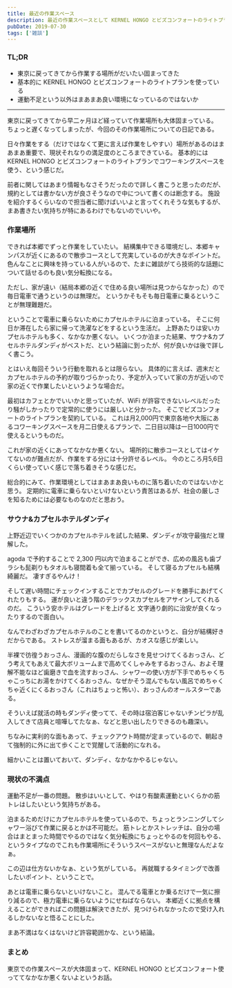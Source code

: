 ```yaml
---
title: 最近の作業スペース
description: 最近の作業スペースとして KERNEL HONGO とビズコンフォートのライトプランを使っているというブログ記事。
pubDate: 2019-07-30
tags: ['雑談']
---
```


### TL;DR
- 東京に戻ってきてから作業する場所がだいたい固まってきた
- 基本的に KERNEL HONGO とビズコンフォートのライトプランを使っている
- 運動不足という以外はまあまあ良い環境になっているのではないか
---

東京に戻ってきてから早二ヶ月ほど経っていて作業場所も大体固まっている。
ちょっと遅くなってしまったが、今回のその作業場所についての日記である。

日々作業をする（だけではなくて更に言えば作業をしやすい）場所があるのはまあまあ重要で、現状それなりの満足度のところまできている。
基本的には KERNEL HONGO とビズコンフォートのライトプランでコワーキングスペースを使う、という感じだ。

前者に関してはあまり情報もなさそうだったので詳しく書こうと思ったのだが、規約としては書かない方が良さそうなので中について書くのは断念する。
施設を紹介するくらいなので担当者に聞けばいいよと言ってくれそうな気もするが、まあ書きたい気持ちが特にあるわけでもないのでいいや。

### 作業場所
できれば本郷でずっと作業をしていたい。
結構集中できる環境だし、本郷キャンパスが近くにあるので散歩コースとして充実しているのが大きなポイントだ。
色んなことに興味を持っている人がいるので、たまに雑談がてら技術的な話題について話せるのも良い気分転換になる。

ただし、家が遠い（結局本郷の近くで住める良い場所は見つからなかった）ので毎日電車で通うというのは無理だ。
というかそもそも毎日電車に乗るということが無理難題だ。

ということで電車に乗らないためにカプセルホテルに泊まっている。
そこに何日か滞在したら家に帰って洗濯などをするという生活だ。
上野あたりは安いカプセルホテルも多く、なかなか悪くない。
いくつか泊まった結果、サウナ&カプセルホテルダンディがベストだ、という結論に到ったが、何が良いかは後で詳しく書こう。

とはいえ毎回そういう行動を取れるとは限らない。
具体的に言えば、週末だとカプセルホテルの予約が取りづらかったり、予定が入っていて家の方が近いので家の近くで作業したいというような場合だ。

最初はカフェとかでいいかと思っていたが、WiFi が許容できないレベルだったり騒がしかったりで定常的に使うには厳しいと分かった。
そこでビズコンフォートのライトプランを契約している。
これは月2,000円で東京各地や大阪にあるコワーキングスペースを月二日使えるプランで、二日目以降は一日1000円で使えるというものだ。

これが家の近くにあってなかなか悪くない。
場所的に散歩コースとしてはイケてないのが難点だが、作業をする分には十分許せるレベル。
今のところ月5,6日くらい使っていく感じで落ち着きそうな感じだ。

総合的にみて、作業環境としてはまあまあ良いものに落ち着いたのではないかと思う。
定期的に電車に乗らないといけないという責苦はあるが、社会の厳しさを知るためには必要なものなのだと思おう。

### サウナ&カプセルホテルダンディ
上野近辺でいくつかのカプセルホテルを試した結果、ダンディが攻守最強だと理解した。

agoda で予約することで 2,300 円以内で泊まることができ、広めの風呂も歯ブラシも髭剃りもタオルも寝間着も全て揃っている。
そして寝るカプセルも結構綺麗だ。
凄すぎるやんけ！

そして遅い時間にチェックインすることでカプセルのグレードを勝手にあげてくれたりもする。
運が良いと違う階のデラックスカプセルをアサインしてくれるのだ。
こういう安ホテルはグレードを上げると
文字通り劇的に治安が良くなったりするので面白い。

なんでわざわざカプセルホテルのことを書いてるのかというと、自分が結構好きだからである。
ストレスが溜まる面もあるが、カオスな感じが楽しい。

半裸で彷徨うおっさん、漫画的な腹のだらしなさを見せつけてくるおっさん、どう考えてもあえて最大ボリュームまで高めてくしゃみをするおっさん、およそ理解不能なほど歯磨きで血を流すおっさん、シャワーの使い方が下手でめちゃくちゃこっちにお湯をかけてくるおっさん、なぜかそう混んでもない風呂でめちゃくちゃ近くにくるおっさん（これはちょっと怖い）、おっさんのオールスターである。

そういえば就活の時もダンディ使ってて、その時は宿泊客じゃないチンピラが乱入してきて店員と喧嘩してたなぁ、などと思い出したりできるのも趣深い。

ちなみに実利的な面もあって、チェックアウト時間が定まっているので、朝起きて強制的に外に出て歩くことで覚醒して活動的になれる。

細かいことは置いておいて、ダンディ、なかなかやるじゃない。

### 現状の不満点
運動不足が一番の問題。
散歩はいいとして、やはり有酸素運動といくらかの筋トレはしたいという気持ちがある。

泊まるためだけにカプセルホテルを使っているので、ちょっとランニングしてシャワー浴びて作業に戻るとかは不可能だ。
筋トレとかストレッチは、自分の場合はまとまった時間でやるのではなく気分転換にちょっとやるのを何回もやる、というタイプなのでこれも作業場所にそういうスペースがないと無理なんだよなぁ。

この辺は仕方ないかなぁ、という気がしている。
再就職するタイミングで改善したいポイント、ということで。

あとは電車に乗らないといけないこと。
混んでる電車とか乗るだけで一気に擦り減るので、極力電車に乗らないようにせねばならない。
本郷近くに拠点を構えることができればこの問題は解決できたが、見つけられなかったので受け入れるしかないなと悟ることにした。

まあ不満はなくはないけど許容範囲かな、という結論。

### まとめ
東京での作業スペースが大体固まって、KERNEL HONGO とビズコンフォート使っててなかなか悪くないよというお話。
